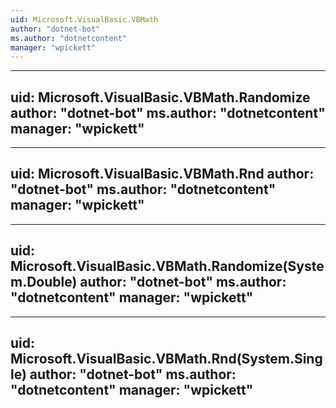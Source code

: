 ```yaml
---
uid: Microsoft.VisualBasic.VBMath
author: "dotnet-bot"
ms.author: "dotnetcontent"
manager: "wpickett"
---
```


---
uid: Microsoft.VisualBasic.VBMath.Randomize
author: "dotnet-bot"
ms.author: "dotnetcontent"
manager: "wpickett"
---

---
uid: Microsoft.VisualBasic.VBMath.Rnd
author: "dotnet-bot"
ms.author: "dotnetcontent"
manager: "wpickett"
---

---
uid: Microsoft.VisualBasic.VBMath.Randomize(System.Double)
author: "dotnet-bot"
ms.author: "dotnetcontent"
manager: "wpickett"
---

---
uid: Microsoft.VisualBasic.VBMath.Rnd(System.Single)
author: "dotnet-bot"
ms.author: "dotnetcontent"
manager: "wpickett"
---
